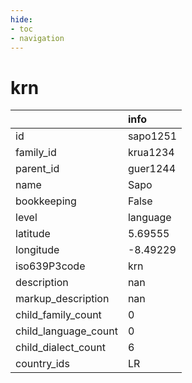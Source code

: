 ```yaml
---
hide:
- toc
- navigation
---
```

# krn
|                      | info     |
|:---------------------|:---------|
| id                   | sapo1251 |
| family_id            | krua1234 |
| parent_id            | guer1244 |
| name                 | Sapo     |
| bookkeeping          | False    |
| level                | language |
| latitude             | 5.69555  |
| longitude            | -8.49229 |
| iso639P3code         | krn      |
| description          | nan      |
| markup_description   | nan      |
| child_family_count   | 0        |
| child_language_count | 0        |
| child_dialect_count  | 6        |
| country_ids          | LR       |